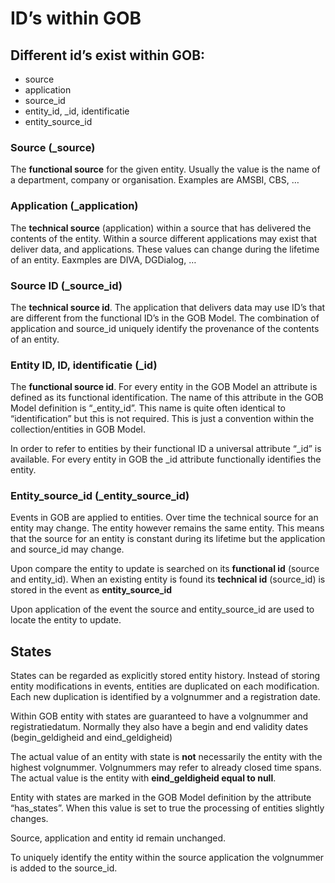 # ID’s within GOB

## Different id’s exist within GOB:
- source
- application
- source_id
- entity_id, _id, identificatie
- entity_source_id

### Source (_source)
The **functional source** for the given entity. Usually the value is the name of a department, company or organisation.
Examples are AMSBI, CBS, …

### Application (_application)
The **technical source** (application) within a source that has delivered the contents of the entity.
Within a source different applications may exist that deliver data, and applications.
These values can change during the lifetime of an entity.
Eaxmples are DIVA, DGDialog, …

### Source ID (_source_id)
The **technical source id**.
The application that delivers data may use ID’s that are different from the functional ID’s in the GOB Model.
The combination of application and source_id uniquely identify the provenance of the contents of an entity.

### Entity ID, ID, identificatie (_id)
The **functional source id**.
For every entity in the GOB Model an attribute is defined as its functional identification.
The name of this attribute in the GOB Model definition is “_entity_id”.
This name is quite often identical to “identification” but this is not required.
This is just a convention within the collection/entities in GOB Model.

In order to refer to entities by their functional ID a universal attribute “_id” is available.
For every entity in GOB the _id attribute functionally identifies the entity.

### Entity_source_id (_entity_source_id)
Events in GOB are applied to entities.
Over time the technical source for an entity may change.
The entity however remains the same entity.
This means that the source for an entity is constant during its lifetime but the application and source_id may change.

Upon compare the entity to update is searched on its **functional id** (source and entity_id).
When an existing entity is found its **technical id** (source_id) is stored in the event as **entity_source_id**

Upon application of the event the source and entity_source_id are used to locate the entity to update.

## States
States can be regarded as explicitly stored entity history.
Instead of storing entity modifications in events, entities are duplicated on each modification.
Each new duplication is identified by a volgnummer and a registration date.

Within GOB entity with states are guaranteed to have a volgnummer and registratiedatum.
Normally they also have a begin and end validity dates (begin_geldigheid and eind_geldigheid)

The actual value of an entity with state is **not** necessarily the entity with the highest volgnummer.
Volgnummers may refer to already closed time spans.
The actual value is the entity with **eind_geldigheid equal to null**.

Entity with states are marked in the GOB Model definition by the attribute “has_states”.
When this value is set to true the processing of entities slightly changes.

Source, application and entity id remain unchanged.

To uniquely identify the entity within the source application the volgnummer is added to the source_id.

